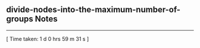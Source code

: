 <h2>divide-nodes-into-the-maximum-number-of-groups Notes</h2><hr>[ Time taken: 1 d 0 hrs 59 m 31 s ]